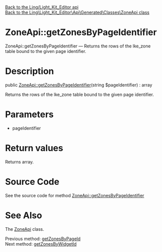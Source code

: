 [Back to the Ling/Light_Kit_Editor api](https://github.com/lingtalfi/Light_Kit_Editor/blob/master/doc/api/Ling/Light_Kit_Editor.md)<br>
[Back to the Ling\Light_Kit_Editor\Api\Generated\Classes\ZoneApi class](https://github.com/lingtalfi/Light_Kit_Editor/blob/master/doc/api/Ling/Light_Kit_Editor/Api/Generated/Classes/ZoneApi.md)


ZoneApi::getZonesByPageIdentifier
================



ZoneApi::getZonesByPageIdentifier — Returns the rows of the lke_zone table bound to the given page identifier.




Description
================


public [ZoneApi::getZonesByPageIdentifier](https://github.com/lingtalfi/Light_Kit_Editor/blob/master/doc/api/Ling/Light_Kit_Editor/Api/Generated/Classes/ZoneApi/getZonesByPageIdentifier.md)(string $pageIdentifier) : array




Returns the rows of the lke_zone table bound to the given page identifier.




Parameters
================


- pageIdentifier

    


Return values
================

Returns array.








Source Code
===========
See the source code for method [ZoneApi::getZonesByPageIdentifier](https://github.com/lingtalfi/Light_Kit_Editor/blob/master/Api/Generated/Classes/ZoneApi.php#L300-L311)


See Also
================

The [ZoneApi](https://github.com/lingtalfi/Light_Kit_Editor/blob/master/doc/api/Ling/Light_Kit_Editor/Api/Generated/Classes/ZoneApi.md) class.

Previous method: [getZonesByPageId](https://github.com/lingtalfi/Light_Kit_Editor/blob/master/doc/api/Ling/Light_Kit_Editor/Api/Generated/Classes/ZoneApi/getZonesByPageId.md)<br>Next method: [getZonesByWidgetId](https://github.com/lingtalfi/Light_Kit_Editor/blob/master/doc/api/Ling/Light_Kit_Editor/Api/Generated/Classes/ZoneApi/getZonesByWidgetId.md)<br>

